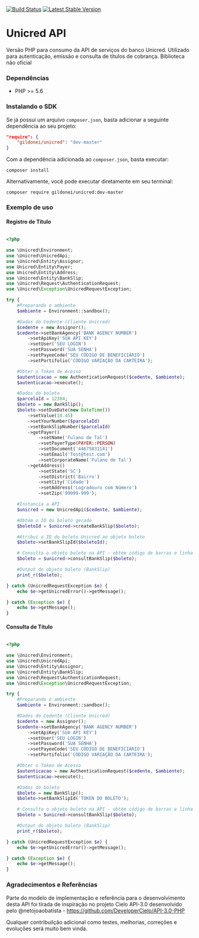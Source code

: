 [![Build Status](https://api.travis-ci.org/gildonei/unicred.png)](https://travis-ci.org/gildonei/unicred)
[![Latest Stable Version](https://poser.pugx.org/gildonei/unicred/v/stable.svg)](https://packagist.org/packages/gildonei/unicred)

# Unicred API 
Versão PHP para consumo da API de serviços do banco Unicred.
Utilizado para autenticação, emissão e consulta de títulos de cobrança.
Biblioteca não oficial


### Dependências

* PHP >= 5.6

### Instalando o SDK

Se já possui um arquivo `composer.json`, basta adicionar a seguinte dependência ao seu projeto:

```json
"require": {
    "gildonei/unicred": "dev-master"
}
```

Com a dependência adicionada ao `composer.json`, basta executar:

```
composer install
```

Alternativamente, você pode executar diretamente em seu terminal:

```
composer require gildonei/unicred:dev-master
```

### Exemplo de uso

#### Registro de Título

```php

<?php

use \Unicred\Environment;
use \Unicred\UnicredApi;
use \Unicred\Entity\Assignor;
use Unicred\Entity\Payer;
use Unicred\Entity\Address;
use \Unicred\Entity\BankSlip;
use \Unicred\Request\AuthenticationRequest;
use \Unicred\Exception\UnicredRequestException;

try {
    #Preparando o ambiente
    $ambiente = Environment::sandbox();

    #Dados do Cedente (Cliente Unicred)
    $cedente = new Assignor();
    $cedente->setBankAgency('BANK AGENCY NUMBER')
        ->setApiKey('SUA API KEY')
        ->setUser('SEU LOGIN')
        ->setPassword('SUA SENHA')
        ->setPayeeCode('SEU CÓDIGO DE BENEFICIÁRIO')
        ->setPortifolio('CÓDIGO VARIAÇÃO DA CARTEIRA');

    #Obter o Token de Acesso
    $autenticacao = new AuthenticationRequest($cedente, $ambiente);
    $autenticacao->execute();

    #Dados do boleto
    $parcelaId = 12304;
    $boleto = new BankSlip();
    $boleto->setDueDate(new DateTime())
        ->setValue(10.45)
        ->setYourNumber($parcelaId)
        ->setBankSlipNumber($parcelaId)
        ->getPayer()
            ->setName('Fulano de Tal')
            ->setPayerType(PAYER::PERSON)
            ->setDocument('44675831141')
            ->setEmail('Test@test.com')
            ->setCorporateName('Fulano de Tal')
        ->getAddress()
            ->setState('SC')
            ->setDistrict('Bairro')
            ->setCity('Cidade')
            ->setAddress('Logradouro com Número')
            ->setZip('99999-999');

    #Instancia a API
    $unicred = new UnicredApi($cedente, $ambiente);

    #Obtém o ID do boleto gerado
    $boletoId = $unicred->createBankSlip($boleto);

    #Atribui o ID do boleto Unicred ao objeto boleto
    $boleto->setBankSlipId($boletoId);

    # Consulta o objeto boleto na API - obtém código de barras e linha digitável
    $boleto = $unicred->consultBankSlip($boleto);

    #Output do objeto boleto (BankSlip)
    print_r($boleto);

} catch (UnicredRequestException $e) {
    echo $e->getUnicredError()->getMessage();

} catch (Exception $e) {
    echo $e->getMessage();
}
```

#### Consulta de Título

```php

<?php

use \Unicred\Environment;
use \Unicred\UnicredApi;
use \Unicred\Entity\Assignor;
use \Unicred\Entity\BankSlip;
use \Unicred\Request\AuthenticationRequest;
use \Unicred\Exception\UnicredRequestException;

try {
    #Preparando o ambiente
    $ambiente = Environment::sandbox();

    #Dados do Cedente (Cliente Unicred)
    $cedente = new Assignor();
    $cedente->setBankAgency('BANK AGENCY NUMBER')
        ->setApiKey('SUA API KEY')
        ->setUser('SEU LOGIN')
        ->setPassword('SUA SENHA')
        ->setPayeeCode('SEU CÓDIGO DE BENEFICIÁRIO')
        ->setPortifolio('CÓDIGO VARIAÇÃO DA CARTEIRA');

    #Obter o Token de Acesso
    $autenticacao = new AuthenticationRequest($cedente, $ambiente);
    $autenticacao->execute();

    #Dados do boleto
    $boleto = new BankSlip();
    $boleto->setBankSlipId('TOKEN DO BOLETO');

    # Consulta o objeto boleto na API - obtém código de barras e linha digitável
    $boleto = $unicred->consultBankSlip($boleto);

    #Output do objeto boleto (BankSlip)
    print_r($boleto);

} catch (UnicredRequestException $e) {
    echo $e->getUnicredError()->getMessage();

} catch (Exception $e) {
    echo $e->getMessage();
}

```

### Agradecimentos e Referências

Parte do modelo de implementação e referência para o desenvolvimento desta API foi tirada de inspiração no projeto Cielo API-3.0 desenvolvido pelo @netojoaobatista - https://github.com/DeveloperCielo/API-3.0-PHP

Qualquer contribuilção adicional como testes, melhorias, correções e evoluções será muito bem vinda.
